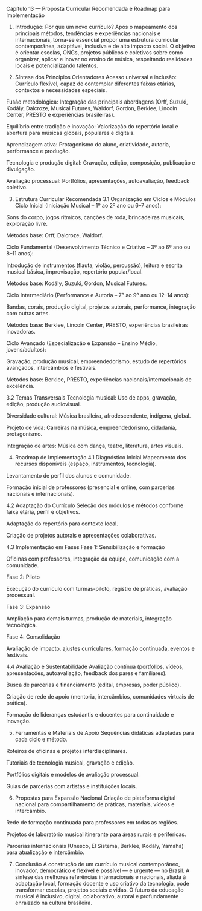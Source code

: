 Capítulo 13 — Proposta Curricular Recomendada e Roadmap para Implementação
1. Introdução: Por que um novo currículo?
Após o mapeamento dos principais métodos, tendências e experiências nacionais e internacionais, torna-se essencial propor uma estrutura curricular contemporânea, adaptável, inclusiva e de alto impacto social. O objetivo é orientar escolas, ONGs, projetos públicos e coletivos sobre como organizar, aplicar e inovar no ensino de música, respeitando realidades locais e potencializando talentos.

2. Síntese dos Princípios Orientadores
Acesso universal e inclusão: Currículo flexível, capaz de contemplar diferentes faixas etárias, contextos e necessidades especiais.

Fusão metodológica: Integração das principais abordagens (Orff, Suzuki, Kodály, Dalcroze, Musical Futures, Waldorf, Gordon, Berklee, Lincoln Center, PRESTO e experiências brasileiras).

Equilíbrio entre tradição e inovação: Valorização do repertório local e abertura para músicas globais, populares e digitais.

Aprendizagem ativa: Protagonismo do aluno, criatividade, autoria, performance e produção.

Tecnologia e produção digital: Gravação, edição, composição, publicação e divulgação.

Avaliação processual: Portfólios, apresentações, autoavaliação, feedback coletivo.

3. Estrutura Curricular Recomendada
3.1 Organização em Ciclos e Módulos
Ciclo Inicial (Iniciação Musical – 1º ao 2º ano ou 6–7 anos):

Sons do corpo, jogos rítmicos, canções de roda, brincadeiras musicais, exploração livre.

Métodos base: Orff, Dalcroze, Waldorf.

Ciclo Fundamental (Desenvolvimento Técnico e Criativo – 3º ao 6º ano ou 8–11 anos):

Introdução de instrumentos (flauta, violão, percussão), leitura e escrita musical básica, improvisação, repertório popular/local.

Métodos base: Kodály, Suzuki, Gordon, Musical Futures.

Ciclo Intermediário (Performance e Autoria – 7º ao 9º ano ou 12–14 anos):

Bandas, corais, produção digital, projetos autorais, performance, integração com outras artes.

Métodos base: Berklee, Lincoln Center, PRESTO, experiências brasileiras inovadoras.

Ciclo Avançado (Especialização e Expansão – Ensino Médio, jovens/adultos):

Gravação, produção musical, empreendedorismo, estudo de repertórios avançados, intercâmbios e festivais.

Métodos base: Berklee, PRESTO, experiências nacionais/internacionais de excelência.

3.2 Temas Transversais
Tecnologia musical: Uso de apps, gravação, edição, produção audiovisual.

Diversidade cultural: Música brasileira, afrodescendente, indígena, global.

Projeto de vida: Carreiras na música, empreendedorismo, cidadania, protagonismo.

Integração de artes: Música com dança, teatro, literatura, artes visuais.

4. Roadmap de Implementação
4.1 Diagnóstico Inicial
Mapeamento dos recursos disponíveis (espaço, instrumentos, tecnologia).

Levantamento de perfil dos alunos e comunidade.

Formação inicial de professores (presencial e online, com parcerias nacionais e internacionais).

4.2 Adaptação do Currículo
Seleção dos módulos e métodos conforme faixa etária, perfil e objetivos.

Adaptação do repertório para contexto local.

Criação de projetos autorais e apresentações colaborativas.

4.3 Implementação em Fases
Fase 1: Sensibilização e formação

Oficinas com professores, integração da equipe, comunicação com a comunidade.

Fase 2: Piloto

Execução do currículo com turmas-piloto, registro de práticas, avaliação processual.

Fase 3: Expansão

Ampliação para demais turmas, produção de materiais, integração tecnológica.

Fase 4: Consolidação

Avaliação de impacto, ajustes curriculares, formação continuada, eventos e festivais.

4.4 Avaliação e Sustentabilidade
Avaliação contínua (portfólios, vídeos, apresentações, autoavaliação, feedback dos pares e familiares).

Busca de parcerias e financiamento (edital, empresas, poder público).

Criação de rede de apoio (mentoria, intercâmbios, comunidades virtuais de prática).

Formação de lideranças estudantis e docentes para continuidade e inovação.

5. Ferramentas e Materiais de Apoio
Sequências didáticas adaptadas para cada ciclo e método.

Roteiros de oficinas e projetos interdisciplinares.

Tutoriais de tecnologia musical, gravação e edição.

Portfólios digitais e modelos de avaliação processual.

Guias de parcerias com artistas e instituições locais.

6. Propostas para Expansão Nacional
Criação de plataforma digital nacional para compartilhamento de práticas, materiais, vídeos e intercâmbio.

Rede de formação continuada para professores em todas as regiões.

Projetos de laboratório musical itinerante para áreas rurais e periféricas.

Parcerias internacionais (Unesco, El Sistema, Berklee, Kodály, Yamaha) para atualização e intercâmbio.

7. Conclusão
A construção de um currículo musical contemporâneo, inovador, democrático e flexível é possível — e urgente — no Brasil.
A síntese das melhores referências internacionais e nacionais, aliada à adaptação local, formação docente e uso criativo da tecnologia, pode transformar escolas, projetos sociais e vidas.
O futuro da educação musical é inclusivo, digital, colaborativo, autoral e profundamente enraizado na cultura brasileira.

